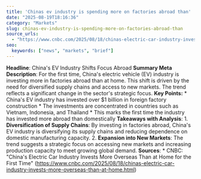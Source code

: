 ```yaml
---
title: 'Chinas ev industry is spending more on factories abroad than'
date: "2025-08-19T18:16:36"
category: "Markets"
slug: chinas-ev-industry-is-spending-more-on-factories-abroad-than
source_urls:
  - "https://www.cnbc.com/2025/08/18/chinas-electric-car-industry-invests-more-overseas-than-at-home.html"
seo:
  keywords: ["news", "markets", "brief"]
---
```

**Headline**: China's EV Industry Shifts Focus Abroad  **Summary Meta Description**: For the first time, China's electric vehicle (EV) industry is investing more in factories abroad than at home. This shift is driven by the need for diversified supply chains and access to new markets. The trend reflects a significant change in the sector's strategic focus.  **Key Points:**  * China's EV industry has invested over $1 billion in foreign factory construction * The investments are concentrated in countries such as Vietnam, Indonesia, and Thailand * This marks the first time the industry has invested more abroad than domestically  **Takeaways with Analysis**:   1. **Diversification of Supply Chains**: By investing in factories abroad, China's EV industry is diversifying its supply chains and reducing dependence on domestic manufacturing capacity. 2. **Expansion into New Markets**: The trend suggests a strategic focus on accessing new markets and increasing production capacity to meet growing global demand.  **Sources**:  * CNBC: "China's Electric Car Industry Invests More Overseas Than at Home for the First Time" (https://www.cnbc.com/2025/08/18/chinas-electric-car-industry-invests-more-overseas-than-at-home.html) 
